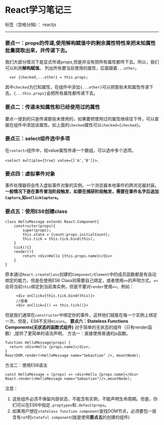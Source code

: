 ﻿# React学习笔记三

标签（空格分隔）： reactjs

---
**<h3> 要点一：props的传递,使用解构赋值中的剩余属性特性来把未知属性批量提取出来，并传递下去。</h3>**

 我们大部分情况下是显式传递props,但是并没有把所有属性都传下去。所以，我们可以利用**解构赋值**。
 列出所有要当前使用的属性，后面跟着`...other`。
 
      var {checked,...other} = this.props;
其中`checked`为已知属性，在组件中添加`{...other}`可以把那些未知属性传递下去。`{...this.props}`会把所有属性都传递下去。
**<h3>要点二：传递未知属性和已经使用过的属性</h3>**

要点一提到的只是传递那些未使用的，如果要把使用过的属性继续往下传，可以直接在组件中添加该属性。如上面的`checked`属性可以`checked={checked}`。
**<h3>要点三：select组件选中多项</h3>**

在`<select>`组件中，给value属性传递一个数组，可以选中多个选项。

    <select multiple={true} value={['A','B']}>。
**<h3>要点四：虚拟事件对象</h3>**

事件处理器将会传入虚拟事件对象的实例。一个浏览器本地事件的跨浏览器封装。**一般情况下是在事件冒泡阶段触发，如要在捕获阶段触发，需要在事件名字后追加`Capture`,如`onClickCapture`。**
**<h3>要点五：使用ES6创建class</h3>**

```
class HelloMessage extends React.Component{
    constructor(props){
        super(props);
        this.state = {count:props.initialCount};
        this.tick = this.tick.bind(this);
    }
    tick(){}
    render(){
        return <div>Hello {this.props.name}</div>
    }
}
```

原本通过`React.createClass`创建的`Component/Element`中的成员函数都是有自动绑定的能力，但是在使用ES6 Class则需要自己绑定，或者使用`=>`的声明方式。`=>`会将当前`this`绑定到当前类实例，但是不要对`render`使用`=>`。例如：
```
     <div onClick={this.tick.bind(this)}>
     //或者
     <div onClick={() => this.tick()}>
```
但是我们通常在`constructor`中绑定你的事件，这样他们就能在每一个实例上绑定一次。但是，ES6不支持`mixins`。
**要点六：Stateless Functions Components(无状态的函数式组件)**
对于简单的无状态的组件（只有render函数）,提供了更简单的语法声明。
方法一：直接使用普通的js函数。
```
function HelloMessage(props) {
  return <div>Hello {props.name}</div>;
}
ReactDOM.render(<HelloMessage name="Sebastian" />, mountNode);
```
方法二：使用ES6语法
```
const HelloMessage = (props) => <div>Hello {props.name}</div>
React.render(<HelloMessage name="Sebastian")/>,mountNode);
```
注意：
1. 这些组件必须不保留内部状态，不能含有实例，不能声明生命周期。但是，你们可以在ES6中指定`.proptypes`和`.defaultprops`。
2. 如果用户想在`stateless function component`查找DOM节点，必须要包一层含有`ref`的`stateful component`(就是使用**要点五**的创建的组件)
